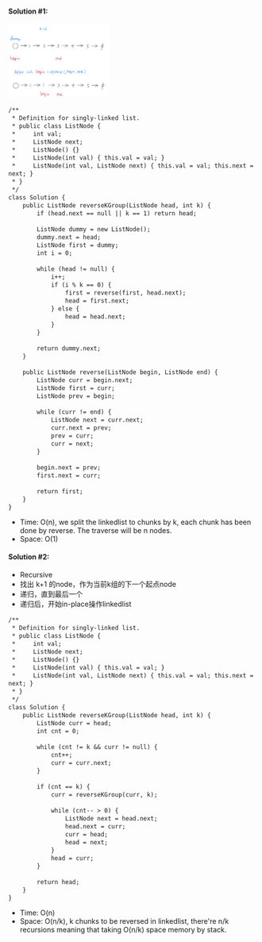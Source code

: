 #### Solution #1:
<img src="https://github.com/HackBL/Leetcode/blob/main/Resources/25_1.png" width=40% height=40%>

```
/**
 * Definition for singly-linked list.
 * public class ListNode {
 *     int val;
 *     ListNode next;
 *     ListNode() {}
 *     ListNode(int val) { this.val = val; }
 *     ListNode(int val, ListNode next) { this.val = val; this.next = next; }
 * }
 */
class Solution {
    public ListNode reverseKGroup(ListNode head, int k) {
        if (head.next == null || k == 1) return head;
        
        ListNode dummy = new ListNode();
        dummy.next = head;
        ListNode first = dummy;
        int i = 0;
        
        while (head != null) {
            i++;
            if (i % k == 0) {
                first = reverse(first, head.next);
                head = first.next;
            } else {
                head = head.next;
            }
        }
        
        return dummy.next;
    }
    
    public ListNode reverse(ListNode begin, ListNode end) {
        ListNode curr = begin.next;
        ListNode first = curr;
        ListNode prev = begin;
        
        while (curr != end) {
            ListNode next = curr.next;
            curr.next = prev;
            prev = curr;
            curr = next;
        }
        
        begin.next = prev;
        first.next = curr;
        
        return first;
    }
}
```
* Time: O(n), we split the linkedlist to chunks by k, each chunk has been done by reverse. The traverse will be n nodes. 
* Space: O(1)


#### Solution #2:
* Recursive
* 找出 k+1 的node，作为当前k组的下一个起点node
* 递归，直到最后一个
* 递归后，开始in-place操作linkedlist
```
/**
 * Definition for singly-linked list.
 * public class ListNode {
 *     int val;
 *     ListNode next;
 *     ListNode() {}
 *     ListNode(int val) { this.val = val; }
 *     ListNode(int val, ListNode next) { this.val = val; this.next = next; }
 * }
 */
class Solution {
    public ListNode reverseKGroup(ListNode head, int k) {
        ListNode curr = head;
        int cnt = 0;
        
        while (cnt != k && curr != null) {
            cnt++;
            curr = curr.next;
        }
        
        if (cnt == k) {
            curr = reverseKGroup(curr, k);
            
            while (cnt-- > 0) {
                ListNode next = head.next;
                head.next = curr;
                curr = head;
                head = next;
            }
            head = curr;
        }
        
        return head;
    }
}
```
* Time: O(n)
* Space: O(n/k), k chunks to be reversed in linkedlist, there're n/k recursions meaning that taking O(n/k) space memory by stack.
